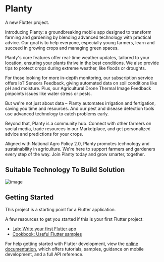 # Planty

A new Flutter project.

Introducing Planty: a groundbreaking mobile app designed to transform farming and gardening by blending advanced technology with practical advice. Our goal is to help everyone, especially young farmers, learn and succeed in growing crops and managing green spaces.

Planty's core features offer real-time weather updates, tailored to your location, ensuring your plants thrive in the best conditions. We also provide tips to protect crops during extreme weather, like floods or droughts.

For those looking for more in-depth monitoring, our subscription service offers IoT Sensors Feedback, giving automated data on soil conditions like pH and moisture. Plus, our Agricultural Drone Thermal Image Feedback pinpoints issues like water stress or pests.

But we're not just about data – Planty automates irrigation and fertigation, saving you time and resources. And our pest and disease detection tools use advanced technology to catch problems early.

Beyond that, Planty is a community hub. Connect with other farmers on social media, trade resources in our Marketplace, and get personalized advice and predictions for your crops.

Aligned with National Agro Policy 2.0, Planty promotes technology and sustainability in agriculture. We're here to support farmers and gardeners every step of the way. Join Planty today and grow smarter, together.

## Suitable Technology To Build Solution
![image](https://github.com/JasperQw/planty/assets/116553010/14e22f28-d82f-4063-ab47-ce024de804ad)

## Getting Started

This project is a starting point for a Flutter application.

A few resources to get you started if this is your first Flutter project:

- [Lab: Write your first Flutter app](https://docs.flutter.dev/get-started/codelab)
- [Cookbook: Useful Flutter samples](https://docs.flutter.dev/cookbook)

For help getting started with Flutter development, view the
[online documentation](https://docs.flutter.dev/), which offers tutorials,
samples, guidance on mobile development, and a full API reference.
